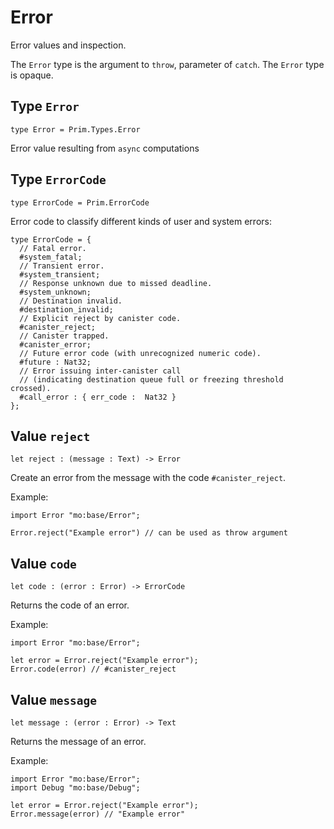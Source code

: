 # Error
Error values and inspection.

The `Error` type is the argument to `throw`, parameter of `catch`.
The `Error` type is opaque.

## Type `Error`
``` motoko no-repl
type Error = Prim.Types.Error
```

Error value resulting from  `async` computations

## Type `ErrorCode`
``` motoko no-repl
type ErrorCode = Prim.ErrorCode
```

Error code to classify different kinds of user and system errors:
```motoko
type ErrorCode = {
  // Fatal error.
  #system_fatal;
  // Transient error.
  #system_transient;
  // Response unknown due to missed deadline.
  #system_unknown;
  // Destination invalid.
  #destination_invalid;
  // Explicit reject by canister code.
  #canister_reject;
  // Canister trapped.
  #canister_error;
  // Future error code (with unrecognized numeric code).
  #future : Nat32;
  // Error issuing inter-canister call
  // (indicating destination queue full or freezing threshold crossed).
  #call_error : { err_code :  Nat32 }
};
```

## Value `reject`
``` motoko no-repl
let reject : (message : Text) -> Error
```

Create an error from the message with the code `#canister_reject`.

Example:
```motoko
import Error "mo:base/Error";

Error.reject("Example error") // can be used as throw argument
```

## Value `code`
``` motoko no-repl
let code : (error : Error) -> ErrorCode
```

Returns the code of an error.

Example:
```motoko
import Error "mo:base/Error";

let error = Error.reject("Example error");
Error.code(error) // #canister_reject
```

## Value `message`
``` motoko no-repl
let message : (error : Error) -> Text
```

Returns the message of an error.

Example:
```motoko
import Error "mo:base/Error";
import Debug "mo:base/Debug";

let error = Error.reject("Example error");
Error.message(error) // "Example error"
```
